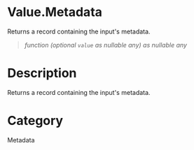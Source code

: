 # Value.Metadata
Returns a record containing the input's metadata.
> _function (optional <code>value</code> as nullable any) as nullable any_

# Description 
Returns a record containing the input's metadata.
# Category 
Metadata

